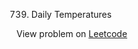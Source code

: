 739. Daily Temperatures

View problem on [Leetcode](https://leetcode.com/problems/daily-temperatures/description/)